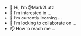 - 👋 Hi, I’m @Mark2Lutz
- 👀 I’m interested in ...
- 🌱 I’m currently learning ...
- 💞️ I’m looking to collaborate on ...
- 📫 How to reach me ...

<!---
Mark2Lutz/Mark2Lutz is a ✨ special ✨ repository because its `README.md` (this file) appears on your GitHub profile.
You can click the Preview link to take a look at your changes.
--->
